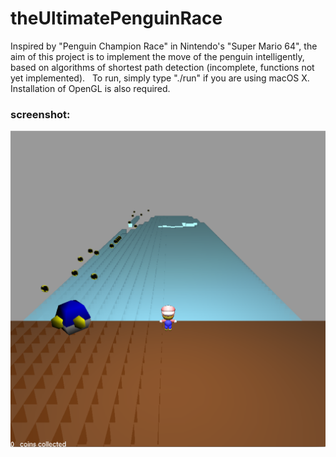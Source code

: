# theUltimatePenguinRace  
Inspired by "Penguin Champion Race" in Nintendo's "Super Mario 64", the aim of this project is to implement the move of the penguin intelligently, based on algorithms of shortest path detection (incomplete, functions not yet implemented).  
To run, simply type "./run" if you are using macOS X.  
Installation of OpenGL is also required.  

### screenshot:
![alt text](https://github.com/takafumihoriuchi/theUltimatePenguinRace/blob/master/shot.png)
